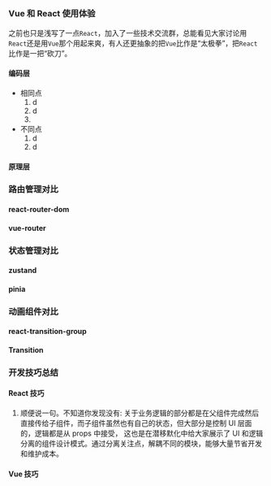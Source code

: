 ## 

### Vue 和 React 使用体验

之前也只是浅写了一点`React`，加入了一些技术交流群，总能看见大家讨论用`React`还是用`Vue`那个用起来爽，有人还更抽象的把`Vue`比作是“太极拳”，把`React`比作是一把“砍刀”。

#### 编码层

+ 相同点
  1. d
  2. d
  3. 
+ 不同点
  1. d
  2. d

#### 原理层



### 路由管理对比



#### react-router-dom



#### vue-router



### 状态管理对比

#### zustand 



#### pinia



### 动画组件对比



#### react-transition-group



#### Transition



### 开发技巧总结



#### React 技巧

1. 顺便说一句。不知道你发现没有: 关于业务逻辑的部分都是在父组件完成然后直接传给子组件，而子组件虽然也有自己的状态，但大部分是控制 UI 层面的，逻辑都是从 props 中接受， 这也是在潜移默化中给大家展示了 UI 和逻辑分离的组件设计模式。通过分离关注点，解耦不同的模块，能够大量节省开发和维护成本。

#### Vue 技巧





